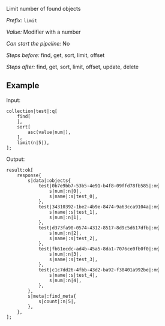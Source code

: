 Limit number of found objects

*Prefix:* `limit`

*Value:* Modifier with a number

*Can start the pipeline:* No

*Steps before:* find, get, sort, limit, offset

*Steps after:* find, get, sort, limit, offset, update, delete

## Example

Input:

<pre><code><span class="prefix_primitive">collection</span>|<span class="value_primitive">test</span>|:<span class="prefix_vector">q</span>[
	<span class="prefix_vector">find</span>[
	],
	<span class="prefix_vector">sort</span>[
		<span class="prefix_modifier">asc</span>(<span class="prefix_primitive">value</span>|<span class="value_primitive">num</span>|),
	],
	<span class="prefix_modifier">limit</span>(<span class="prefix_number">n</span>|<span class="value_number">5</span>|),
];
</code></pre>

Output:

<pre><code><span class="prefix_primitive">result</span>:<span class="prefix_vector">ok</span>[
	<span class="prefix_map">response</span>{
		<span class="prefix_string">s</span>|<span class="value_string">data</span>|:<span class="prefix_map">objects</span>{
			<span class="prefix_link">test</span>|<span class="value_link">0b7e9bb7-53b5-4e91-b4f8-09ffd78fb585</span>|:<span class="prefix_map">m</span>{
				<span class="prefix_string">s</span>|<span class="value_string">num</span>|:<span class="prefix_number">n</span>|<span class="value_number">0</span>|,
				<span class="prefix_string">s</span>|<span class="value_string">name</span>|:<span class="prefix_string">s</span>|<span class="value_string">test_0</span>|,
			},
			<span class="prefix_link">test</span>|<span class="value_link">34310392-1be2-4b9e-8474-9a63cca9104a</span>|:<span class="prefix_map">m</span>{
				<span class="prefix_string">s</span>|<span class="value_string">name</span>|:<span class="prefix_string">s</span>|<span class="value_string">test_1</span>|,
				<span class="prefix_string">s</span>|<span class="value_string">num</span>|:<span class="prefix_number">n</span>|<span class="value_number">1</span>|,
			},
			<span class="prefix_link">test</span>|<span class="value_link">d373fa90-0574-4312-8517-8d9c5d617dfb</span>|:<span class="prefix_map">m</span>{
				<span class="prefix_string">s</span>|<span class="value_string">num</span>|:<span class="prefix_number">n</span>|<span class="value_number">2</span>|,
				<span class="prefix_string">s</span>|<span class="value_string">name</span>|:<span class="prefix_string">s</span>|<span class="value_string">test_2</span>|,
			},
			<span class="prefix_link">test</span>|<span class="value_link">fb61ecdc-ad4b-45a5-8da1-7076ce0fb0f0</span>|:<span class="prefix_map">m</span>{
				<span class="prefix_string">s</span>|<span class="value_string">num</span>|:<span class="prefix_number">n</span>|<span class="value_number">3</span>|,
				<span class="prefix_string">s</span>|<span class="value_string">name</span>|:<span class="prefix_string">s</span>|<span class="value_string">test_3</span>|,
			},
			<span class="prefix_link">test</span>|<span class="value_link">c1c7dd26-4fbb-43d2-ba92-f38401a992be</span>|:<span class="prefix_map">m</span>{
				<span class="prefix_string">s</span>|<span class="value_string">name</span>|:<span class="prefix_string">s</span>|<span class="value_string">test_4</span>|,
				<span class="prefix_string">s</span>|<span class="value_string">num</span>|:<span class="prefix_number">n</span>|<span class="value_number">4</span>|,
			},
		},
		<span class="prefix_string">s</span>|<span class="value_string">meta</span>|:<span class="prefix_map">find_meta</span>{
			<span class="prefix_string">s</span>|<span class="value_string">count</span>|:<span class="prefix_number">n</span>|<span class="value_number">5</span>|,
		},
	},
];
</code></pre>